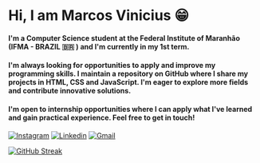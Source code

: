 # Hi, I am Marcos Vinicius 😁

#### I'm a Computer Science student at the Federal Institute of Maranhão (IFMA - BRAZIL 🇧🇷 ) and I'm currently in my 1st term.

#### I'm always looking for opportunities to apply and improve my programming skills. I maintain a repository on GitHub where I share my projects in HTML, CSS and JavaScript. I'm eager to explore more fields and contribute innovative solutions.

#### I'm open to internship opportunities where I can apply what I've learned and gain practical experience. Feel free to get in touch!

[![Instagram](https://img.shields.io/badge/Instagram-E4405F?style=for-the-badge&logo=instagram&logoColor=white)](https://www.instagram.com/marcossilvacius?igsh=MXUxcm0yMDNoZWM5dA==)
[![Linkedin](https://img.shields.io/badge/LinkedIn-0077B5?style=for-the-badge&logo=linkedin&logoColor=white)](https://www.linkedin.com/in/marcos-v-94535322b?utm_source=share&utm_campaign=share_via&utm_content=profile&utm_medium=android_app)
[![Gmail](https://img.shields.io/badge/Gmail-D14836?style=for-the-badge&logo=gmail&logoColor=white)](https://mail.google.com/mail/u/2/)

[![GitHub Streak](https://streak-stats.demolab.com/?user=Avantiermv&theme=dark)](https://git.io/streak-stats)




